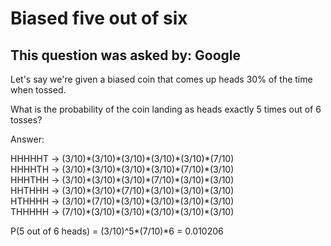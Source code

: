 # Biased five out of six

## This question was asked by: Google

Let's say we're given a biased coin that comes up heads 30% of the time when tossed.

What is the probability of the coin landing as heads exactly 5 times out of 6 tosses?

Answer:

HHHHHT -> (3/10)\*(3/10)\*(3/10)\*(3/10)\*(3/10)\*(7/10)<br/>
HHHHTH -> (3/10)\*(3/10)\*(3/10)\*(3/10)\*(7/10)\*(3/10)<br/>
HHHTHH -> (3/10)\*(3/10)\*(3/10)\*(7/10)\*(3/10)\*(3/10)<br/>
HHTHHH -> (3/10)\*(3/10)\*(7/10)\*(3/10)\*(3/10)\*(3/10)<br/>
HTHHHH -> (3/10)\*(7/10)\*(3/10)\*(3/10)\*(3/10)\*(3/10)<br/>
THHHHH -> (7/10)\*(3/10)\*(3/10)\*(3/10)\*(3/10)\*(3/10)<br/>


P(5 out of 6 heads) = (3/10)^5\*(7/10)\*6
                    = 0.010206
